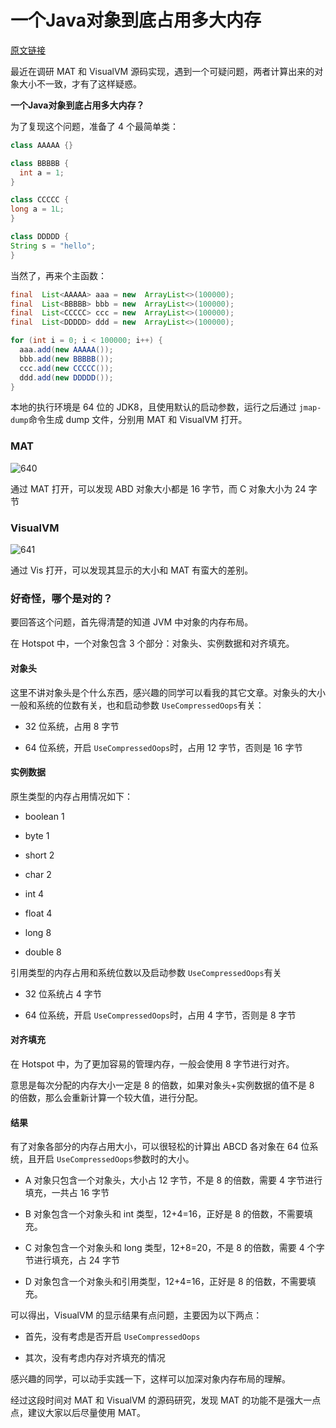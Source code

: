 # 一个Java对象到底占用多大内存

[原文链接](https://mp.weixin.qq.com/s?__biz=MzIyNzc1ODQ0MQ==&mid=2247484257&idx=1&sn=0bbf06e0ebf5eaafdf0037be03c718d4&chksm=e85d1b67df2a92719d76c1054eaa57883d72a2333d87e9c139b9d985dacce07dad48bf226ac5&scene=0&xtrack=1&key=bed3aaf93eb4dcf3cd77047548cee06735f87ad7bddc3bd156465d031d33b1d435ad27c53a06ad12a961ae6daa2fa6a51d9cdff558c8082b0fca5cf6e14a3bdd17d7dd8b1fc507c6780e6265211609b3&ascene=1&uin=MjY5MDU3MTgyOA%3D%3D&devicetype=Windows+10&version=62060834&lang=zh_CN&pass_ticket=7SrNtMIkbeCWB%2F7LyH9yAqT%2Bc9q9PgWXJoYSePg5XMvunVQe2cdH7Serx6alH8P9)

最近在调研 MAT 和 VisualVM 源码实现，遇到一个可疑问题，两者计算出来的对象大小不一致，才有了这样疑惑。

**一个Java对象到底占用多大内存？**


为了复现这个问题，准备了 4 个最简单类：
```java
class AAAAA {}

class BBBBB {   
  int a = 1;
}

class CCCCC {    
long a = 1L;
}

class DDDDD {    
String s = "hello";
}
```


当然了，再来个主函数：
```java
final  List<AAAAA> aaa = new  ArrayList<>(100000);
final  List<BBBBB> bbb = new  ArrayList<>(100000);
final  List<CCCCC> ccc = new  ArrayList<>(100000);
final  List<DDDDD> ddd = new  ArrayList<>(100000);

for (int i = 0; i < 100000; i++) {
  aaa.add(new AAAAA());
  bbb.add(new BBBBB());
  ccc.add(new CCCCC());
  ddd.add(new DDDDD());
}

```
本地的执行环境是 64 位的 JDK8，且使用默认的启动参数，运行之后通过 `jmap-dump`命令生成 dump 文件，分别用 MAT 和 VisualVM 打开。

### MAT

![640]($resource/640.jpg)

通过 MAT 打开，可以发现 ABD 对象大小都是 16 字节，而 C 对象大小为 24 字节

### VisualVM

![641]($resource/641.jpg)

通过 Vis 打开，可以发现其显示的大小和 MAT 有蛮大的差别。



### 好奇怪，哪个是对的？

要回答这个问题，首先得清楚的知道 JVM 中对象的内存布局。

在 Hotspot 中，一个对象包含 3 个部分：对象头、实例数据和对齐填充。

#### 对象头

这里不讲对象头是个什么东西，感兴趣的同学可以看我的其它文章。对象头的大小一般和系统的位数有关，也和启动参数 `UseCompressedOops`有关：

*   32 位系统，占用 8 字节

*   64 位系统，开启 `UseCompressedOops`时，占用 12 字节，否则是 16 字节

#### 实例数据

原生类型的内存占用情况如下：

*   boolean 1

*   byte 1

*   short 2

*   char 2

*   int 4

*   float 4

*   long 8

*   double 8

引用类型的内存占用和系统位数以及启动参数 `UseCompressedOops`有关

*   32 位系统占 4 字节

*   64 位系统，开启 `UseCompressedOops`时，占用 4 字节，否则是 8 字节

#### 对齐填充

在 Hotspot 中，为了更加容易的管理内存，一般会使用 8 字节进行对齐。

意思是每次分配的内存大小一定是 8 的倍数，如果对象头+实例数据的值不是 8 的倍数，那么会重新计算一个较大值，进行分配。

#### 结果

有了对象各部分的内存占用大小，可以很轻松的计算出 ABCD 各对象在 64 位系统，且开启 `UseCompressedOops`参数时的大小。

*   A 对象只包含一个对象头，大小占 12 字节，不是 8 的倍数，需要 4 字节进行填充，一共占 16 字节

*   B 对象包含一个对象头和 int 类型，12+4=16，正好是 8 的倍数，不需要填充。

*   C 对象包含一个对象头和 long 类型，12+8=20，不是 8 的倍数，需要 4 个字节进行填充，占 24 字节

*   D 对象包含一个对象头和引用类型，12+4=16，正好是 8 的倍数，不需要填充。

可以得出，VisualVM 的显示结果有点问题，主要因为以下两点：

*   首先，没有考虑是否开启 `UseCompressedOops`

*   其次，没有考虑内存对齐填充的情况

感兴趣的同学，可以动手实践一下，这样可以加深对象内存布局的理解。

经过这段时间对 MAT 和 VisualVM 的源码研究，发现 MAT 的功能不是强大一点点，建议大家以后尽量使用 MAT。
